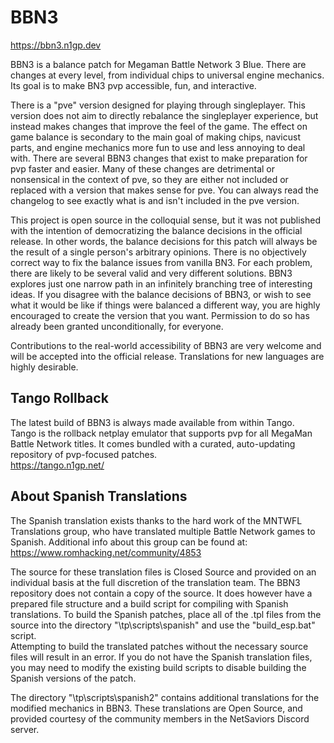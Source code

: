 # BBN3
https://bbn3.n1gp.dev  

BBN3 is a balance patch for Megaman Battle Network 3 Blue. There are changes at every level, from individual chips to universal engine mechanics. Its goal is to make BN3 pvp accessible, fun, and interactive.  

There is a "pve" version designed for playing through singleplayer. This version does not aim to directly rebalance the singleplayer experience, but instead makes changes that improve the feel of the game. The effect on game balance is secondary to the main goal of making chips, navicust parts, and engine mechanics more fun to use and less annoying to deal with. There are several BBN3 changes that exist to make preparation for pvp faster and easier. Many of these changes are detrimental or nonsensical in the context of pve, so they are either not included or replaced with a version that makes sense for pve. You can always read the changelog to see exactly what is and isn't included in the pve version.  

This project is open source in the colloquial sense, but it was not published with the intention of democratizing the balance decisions in the official release. In other words, the balance decisions for this patch will always be the result of a single person's arbitrary opinions. There is no objectively correct way to fix the balance issues from vanilla BN3. For each problem, there are likely to be several valid and very different solutions. BBN3 explores just one narrow path in an infinitely branching tree of interesting ideas. If you disagree with the balance decisions of BBN3, or wish to see what it would be like if things were balanced a different way, you are highly encouraged to create the version that you want. Permission to do so has already been granted unconditionally, for everyone.  

Contributions to the real-world accessibility of BBN3 are very welcome and will be accepted into the official release. Translations for new languages are highly desirable.  


## Tango Rollback
The latest build of BBN3 is always made available from within Tango.  
Tango is the rollback netplay emulator that supports pvp for all MegaMan Battle Network titles. It comes bundled with a curated, auto-updating repository of pvp-focused patches.  
https://tango.n1gp.net/


## About Spanish Translations
The Spanish translation exists thanks to the hard work of the MNTWFL Translations group, who have translated multiple Battle Network games to Spanish. Additional info about this group can be found at:  
https://www.romhacking.net/community/4853

The source for these translation files is Closed Source and provided on an individual basis at the full discretion of the translation team. The BBN3 repository does not contain a copy of the source. It does however have a prepared file structure and a build script for compiling with Spanish translations. To build the Spanish patches, place all of the .tpl files from the source into the directory "\tp\scripts\spanish\" and use the "build_esp.bat" script.  
Attempting to build the translated patches without the necessary source files will result in an error. If you do not have the Spanish translation files, you may need to modify the existing build scripts to disable building the Spanish versions of the patch.

The directory "\tp\scripts\spanish2\" contains additional translations for the modified mechanics in BBN3. These translations are Open Source, and provided courtesy of the community members in the NetSaviors Discord server.


